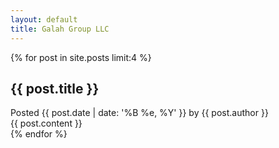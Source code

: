 ```yaml
---
layout: default
title: Galah Group LLC
---
```


{% for post in site.posts limit:4 %}
<article>
  <h2 class="post_title">{{ post.title }}</h2>
  <div class="post_author">
    Posted {{ post.date | date: '%B %e, %Y' }} by {{ post.author }}
  </div>
  {{ post.content }}
</article>
{% endfor %}
